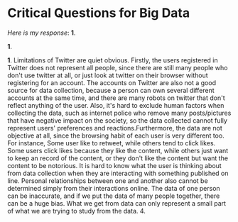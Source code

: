 # Critical Questions for Big Data
*Here is my response*:
**1**.

**1**.

**1**. Limitations of Twitter are quiet obvious. Firstly, the users registered in Twitter does not represent all people, since there are still many people who don't use twitter at all, or just look at twitter on their browser without registering for an account. The accounts on Twitter are also not a good source for data collection, because a person can own several different accounts at the same time, and there are many robots on twitter that don't reflect anything of the user. Also, it's hard to exclude human factors when collecting the data, such as internet police who remove many posts/pictures that have negative impact on the society, so the data collected cannot fully represent users' preferences and reactions.Furthermore, the data are not objective at all, since the browsing habit of each user is very different too. For instance, Some user like to retweet, while others tend to click likes. Some users click likes because they like the content, while others just want to keep an record of the content, or they don't like the content but want the content to be notorious. It is hard to know what the user is thinking about from data collection when they are interacting with something published on line. Personal relationships between one and another also cannot be determined simply from their interactions online. The data of one person can be inaccurate, and if we put the data of many people together, there can be a huge bias. What we get from data can only represent a small part of what we are trying to study from the data.
4.
